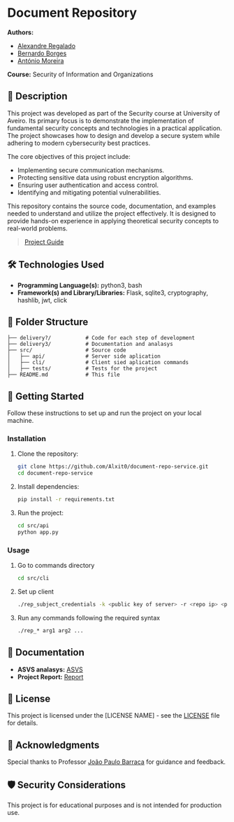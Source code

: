 # Document Repository

**Authors:**
- [Alexandre Regalado](https://github.com/Alxit0)
- [Bernardo Borges](https://github.com/BennyTime)
- [António Moreira](https://github.com/AntonioMSPMoreira13)

**Course:** Security of Information and Organizations

## 📜 Description

This project was developed as part of the Security course at University of Aveiro. Its primary focus is to demonstrate the implementation of fundamental security concepts and technologies in a practical application. The project showcases how to design and develop a secure system while adhering to modern cybersecurity best practices.

The core objectives of this project include:

- Implementing secure communication mechanisms.
- Protecting sensitive data using robust encryption algorithms.
- Ensuring user authentication and access control.
- Identifying and mitigating potential vulnerabilities.

This repository contains the source code, documentation, and examples needed to understand and utilize the project effectively. It is designed to provide hands-on experience in applying theoretical security concepts to real-world problems.

> [Project Guide](./guide.md)

## 🛠️ Technologies Used

- **Programming Language(s):** python3, bash  
- **Framework(s) and Library/Libraries:** Flask, sqlite3, cryptography, hashlib, jwt, click

## 📂 Folder Structure

```plaintext
├── delivery?/           # Code for each step of development
├── delivery3/           # Documentation and analasys
├── src/                 # Source code
│   ├── api/             # Server side aplication
│   ├── cli/             # Client sied aplication commands
│   ├── tests/           # Tests for the project
├── README.md            # This file
```

## 🚀 Getting Started

Follow these instructions to set up and run the project on your local machine.

### Installation

1. Clone the repository:
   ```bash
   git clone https://github.com/Alxit0/document-repo-service.git
   cd document-repo-service
   ```

2. Install dependencies:
   ```bash
   pip install -r requirements.txt
   ```

3. Run the project:
   ```bash
   cd src/api
   python app.py
   ```

### Usage

1. Go to commands directory
    ```bash
    cd src/cli
    ```

2. Set up client
    ```bash
    ./rep_subject_credentials -k <public key of server> -r <repo ip> <password> <creds file>
    ```

3. Run any commands following the required syntax
    ```bash
    ./rep_* arg1 arg2 ...
    ```

## 📖 Documentation

- **ASVS analasys:** [ASVS](./delivery3/asvs-acess-control.md)
- **Project Report:** [Report](./delivery3/Relatório_SIO.pdf)

## 📝 License

This project is licensed under the [LICENSE NAME] - see the [LICENSE](LICENSE) file for details.

## 🤝 Acknowledgments

Special thanks to Professor [João Paulo Barraca](https://github.com/jpbarraca) for guidance and feedback.

## 🛡️ Security Considerations

This project is for educational purposes and is not intended for production use.